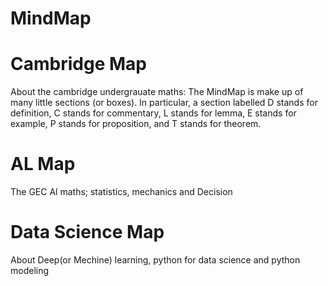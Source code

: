 # MindMap

# Cambridge Map
About the cambridge undergrauate maths:
The MindMap is make up of many little sections (or boxes). In particular, a section labelled D stands for definition, C stands for commentary, L stands for lemma, E stands for example, P stands for proposition, and T stands for theorem.

# AL Map
The GEC Al maths; statistics, mechanics and Decision

# Data Science Map
About Deep(or Mechine) learning, python for data science and python modeling
